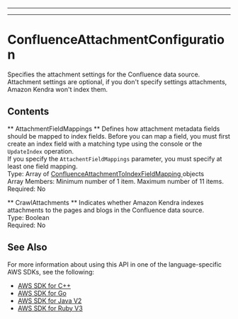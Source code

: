--------

--------

# ConfluenceAttachmentConfiguration<a name="API_ConfluenceAttachmentConfiguration"></a>

Specifies the attachment settings for the Confluence data source\. Attachment settings are optional, if you don't specify settings attachments, Amazon Kendra won't index them\.

## Contents<a name="API_ConfluenceAttachmentConfiguration_Contents"></a>

 ** AttachmentFieldMappings **   <a name="Kendra-Type-ConfluenceAttachmentConfiguration-AttachmentFieldMappings"></a>
Defines how attachment metadata fields should be mapped to index fields\. Before you can map a field, you must first create an index field with a matching type using the console or the `UpdateIndex` operation\.  
If you specify the `AttachentFieldMappings` parameter, you must specify at least one field mapping\.  
Type: Array of [ ConfluenceAttachmentToIndexFieldMapping ](API_ConfluenceAttachmentToIndexFieldMapping.md) objects  
Array Members: Minimum number of 1 item\. Maximum number of 11 items\.  
Required: No

 ** CrawlAttachments **   <a name="Kendra-Type-ConfluenceAttachmentConfiguration-CrawlAttachments"></a>
Indicates whether Amazon Kendra indexes attachments to the pages and blogs in the Confluence data source\.   
Type: Boolean  
Required: No

## See Also<a name="API_ConfluenceAttachmentConfiguration_SeeAlso"></a>

For more information about using this API in one of the language\-specific AWS SDKs, see the following:
+  [ AWS SDK for C\+\+](https://docs.aws.amazon.com/goto/SdkForCpp/kendra-2019-02-03/ConfluenceAttachmentConfiguration) 
+  [ AWS SDK for Go](https://docs.aws.amazon.com/goto/SdkForGoV1/kendra-2019-02-03/ConfluenceAttachmentConfiguration) 
+  [ AWS SDK for Java V2](https://docs.aws.amazon.com/goto/SdkForJavaV2/kendra-2019-02-03/ConfluenceAttachmentConfiguration) 
+  [ AWS SDK for Ruby V3](https://docs.aws.amazon.com/goto/SdkForRubyV3/kendra-2019-02-03/ConfluenceAttachmentConfiguration) 
